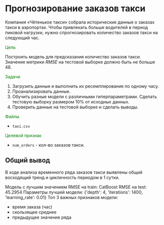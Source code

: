 #  Прогнозирование заказов такси

Компания «Чётенькое такси» собрала исторические данные о заказах такси в аэропортах. Чтобы привлекать больше водителей в период пиковой нагрузки, нужно спрогнозировать количество заказов такси на следующий час. 

<font color='green'>Цель</font>

Построить модель для предсказания количество заказов такси. Значение метрики *RMSE* на тестовой выборке должно быть не больше 48.

<font color='green'>Задачи</font>

1. Загрузить данные и выполнить их ресемплирование по одному часу.
2. Проанализировать данные.
3. Обучить разные модели с различными гиперпараметрами. Сделать тестовую выборку размером 10% от исходных данных.
4. Проверить данные на тестовой выборке и сделать выводы.

<font color='green'>Файлы</font>

- `taxi.csv` 

<font color='green'>Целевой признак</font>

- `num_orders` - кол-во заказов такси.


## Общий вывод


В ходе анализа временного ряда заказов такси выявлены общий восходящий тренд и цикличность  периодом в 1 сутки.

Модель с лучшим значением RMSE на train: CatBoost
RMSE на test:  45.2954
Параметры лучшей модели: {'depth': 4, 'iterations': 1400, 'learning_rate': 0.01}
Топ 3 важных признаков модели:

- время заказа (час)
- скользящее среднее
- предыдущее значение ряда